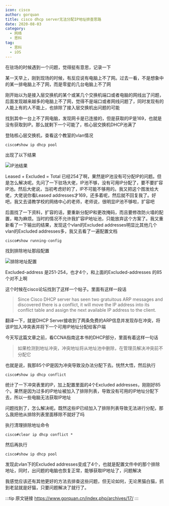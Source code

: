```yaml
---
icon: cisco
author: gorquan
title: cisco dhcp server无法分配IP地址排查思路
date: 2020-08-03
category:
  - 网络
  - 思科
tag:
  - 思科
  - iOS
---
```


在驻场的时候遇到一个问题，觉得挺有意思，记录一下

某一天早上，刚到现场的时候，有反应说有电脑上不了网。过去一看，不是想象中的某一排电脑上不了网，而是零星的几台电脑上不了网

刚开始以为是接入层交换机的某个或某几个交换机端口或者电脑的网线出了问题，后面发现越来越多的电脑上不了网，觉得不是端口或者网线问题了，同时发现有的人能上有的人不能上，也排除了接入层交换机出问题的可能

找到其中一台上不了网电脑，发现网卡是已连接的，但是获取的IP是169，也就是没有获取到IP。那么就剩下一个可能了，核心层交换机DHCP池满了

登陆核心层交换机，查看这个教室的vlan情况

```
cisco#show ip dhcp pool
```

出现了以下结果

![IP池结果](https://img.jinguo.link/d/20250214095308284.png)

Leased + Excluded = Total 已经254了啊，果然是IP池没有可分配IP的问题。但是怎么解决呢。先问了一下驻场大佬，IP池不够，没有可用IP分配了，要不要扩容IP池。然后大佬说，当初考虑好的了，IP不可能不够用的。我又把这个图发给大佬，大佬说你看Leased addresses才169，还多着呢，然后就不回复我了。好吧，我又去请教学校的网络中心的老师，老师说，很明显IP池不够啦，扩容吧

后面找了一下资料，扩容的话，要重新分配IP和更改掩码，而且要修改防火墙的配置，略为麻烦。当时的情况不允许我扩容IP地址池，只能放弃这个方案了。我又重新看了一下输出的结果，发现这个vlan的Excluded addresses明显比其他几个vlan的Excluded addresses多，我又去看了一遍配置文档

```
cisco#show running-config
```

找到排除地址那段配置

![排除地址配置](https://img.jinguo.link/d/1574048302244-c33099c9-1fd6-4143-9a92-22ba9c03c5a7.png)

Excluded-address 是251-254，也才4个，和上面的Excluded-addresses 的85个对不上啊

这个时候在cisco论坛找到了这样一个帖子。里面有这样一段话

> Since Cisco DHCP server has seen two gratuitous ARP messages and discovered there is a conflict, it will move the IP address into its conflict table and assign the next available IP address to the client.

翻译一下，就是DHCP Server接收到了两条免费的ARP信息并发现存在冲突，将该IP加入冲突表并将下一个可用IP地址分配给客户端

今天写这篇文章之前，看CCNA指南这本书的DHCP部分，里面有着这样一句话

> 如果检测到地址冲突，冲突地址将从地址池中删除，在管理员解决冲突前不分配它

也就是说，我那85个IP是因为冲突导致没办法分配下去。恍然大悟，然后执行

```
cisco#show ip dhcp conflict
```

统计了一下冲突表里的IP，加上配置里面的4个Excluded addresses，刚刚好85个。果然是因为过多的IP地址被加入了排除列表，导致没有可用的IP地址分配下去，所以一些电脑无法获取IP地址

问题找到了，怎么解决呢。既然这些IP已经加入了排除列表导致无法进行分配，那么我把他从排除列表里面移除不就好了吗

执行清理排除地址命令

```
cisco#clear ip dhcp conflict *
```

然后再执行

```
cisco#show ip dhcp pool
```

发现此vlan下的Excluded addresses变成了4个，也就是配置文件中的那个排除地址，同时，出问题的电脑也恢复正常，能够获取IP地址了，问题解决

我感觉应该还有其他更好的方法去排查这些问题，但无论如何，无论黑猫白猫，抓到老鼠就是好猫，只要问题解决了就行了。

:::tip 原文链接
<https://www.gorquan.cn/index.php/archives/17/>
:::
